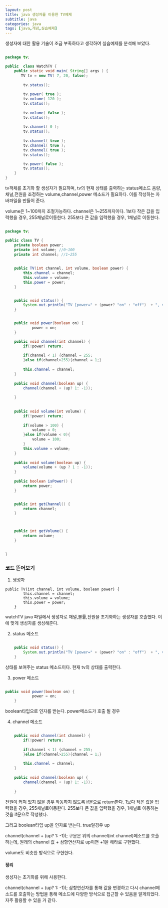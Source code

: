 ```yaml
---
layout: post
title: java 생성자를 이용한 TV예제
subtitle: java
categories: java
tags: [java,개념,실습예제]
---
```


생성자에 대한 활용 기술이 조금 부족하다고 생각하여 실습예제를 분석해 보았다.


```java

package tv;

public  class WatchTV {
    public static void main( String[] args ) {
       TV tv = new TV( 7, 20, false);  	
        
        tv.status();	
        
        tv.power( true );
        tv.volume( 120 );
        tv.status();		          
        
        tv.volume( false );
        tv.status();
        
        tv.channel( 0 );
        tv.status();		          
        
        tv.channel( true );
        tv.channel( true );
        tv.channel( true );
        tv.status();

        tv.power( false );
        tv.status();      		          
    }
}


```

tv객체를 초기화 할 생성자가 필요하며, tv의 현재 상태를 출력하는 status메소드
음량,채널,전원을 조정하는 volume,channel,power 메소드가 필요하다. 
이를 작성하는 자바파일을 만들어 준다.

volume은 1~100까지 조절가능하다. 
channel은 1~255까지이다. 1보다 작은 값을 입력했을 경우, 255채널로이동한다. 255보다 큰 값을 입력했을 경우, 1채널로 이동한다.

```java

package tv;

public class TV {
	private boolean power;
	private int volume; //0~100
	private int channel; //1~255
	
	
	public TV(int channel, int volume, boolean power) {
		this.channel = channel;
		this.volume = volume;
		this.power = power;
	}


	public void status() {
		System.out.println("TV [power=" + (power? "on" : "off")  + ", volume=" + volume + ", channel=" + channel + "]");
	}


	public void power(boolean on) {
			power = on;
	}

	public void channel(int channel) {
		if(!power) return;
		
		if(channel < 1) {channel = 255; 
		}else if(channel>255){channel = 1;}
			
		this.channel = channel;
	}
	
	public void channel(boolean up) {
		channel(channel + (up? 1: -1));
		
	}
	
	
	public void volume(int volume) {
		if(!power) return;
		
		if(volume > 100) {
			volume = 0;
		}else if(volume < 0){
			volume = 100;
		}
		this.volume = volume;
	}
	
	public void volume(boolean up) {
		volume(volume + (up ? 1 : -1));
	}
	
	public boolean isPower() {
		return power;
	}


	public int getChannel() {
		return channel;
	}



	public int getVolume() {
		return volume;
	}
		

}


```


### 코드 뜯어보기

1. 생성자
```
public TV(int channel, int volume, boolean power) {
		this.channel = channel;
		this.volume = volume;
		this.power = power;
	}

```

watchTV java 파일에서 생성자로 채널,볼률,전원을 초기화하는 생성자를 호출했다. 이에 맞게 생성자를 생성해준다.



2. status 메소드

```java

	public void status() {
		System.out.println("TV [power=" + (power? "on" : "off")  + ", volume=" + volume + ", channel=" + channel + "]");
	}

```

상태를 보여주는 status 메소드이다.
현재 tv의 상태를 출력한다.



3. power 메소드

```java

public void power(boolean on) {
			power = on;
	}

```

boolean타입으로 인자를 받는다. power메소드가 호출 될 경우

4. channel 메소드

```java

	public void channel(int channel) {
		if(!power) return;
		
		if(channel < 1) {channel = 255; 
		}else if(channel>255){channel = 1;}
			
		this.channel = channel;
	}
	
	public void channel(boolean up) {
		channel(channel + (up? 1: -1));
		
	}

```

전원이 커져 있지 않을 경우 작동하지 않도록 if문으로 return한다.
1보다 작은 값을 입력했을 경우, 255채널로이동한다. 255보다 큰 값을 입력했을 경우, 1채널로 이동하는 것을 if문으로 작성했다. 

그리고 boolean타입 up을 인자로 받는다. true일경우 up 

channel(channel + (up? 1: -1)); 구문은 위의 channel(int channel)메소드를 호출하는데, 원래의 channel 값 + 삼항연산자로 up이면 +1을 해라로 구현했다. 

volume도 비슷한 방식으로 구현한다.


#### 정리

생성자는 초기화를 위해 사용한다.

channel(channel + (up? 1: -1));
삼항연산자를 통해 값을 변경하고 다시 channel메소드를 호출하는 방법을 통해 메소드에 다양한 방식으로 접근할 수 있음을 알게되었다. 
자주 활용할 수 있을 거 같다. 

